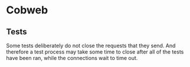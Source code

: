 Cobweb
======

Tests
-----

Some tests deliberately do not close the requests that they send. And therefore a test process may take some time to close after all of the tests have been ran, while the connections wait to time out.